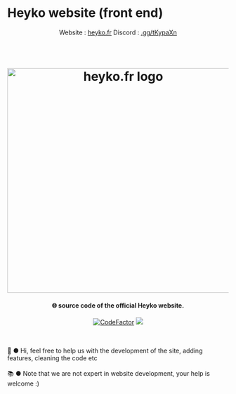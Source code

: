 # Heyko website (front end)

<p align="center">
Website : <a href="https://heyko.fr/" target="https://heyko.fr/">heyko.fr</a> Discord : <a href="https://discord.gg/tKypaXn" target="https://discord.gg/tKypaXn">.gg/tKypaXn</a>
</p>

<h1 align="center">
  <br>
  <img src="https://heyko.fr/img/heyko.png" alt="heyko.fr logo" width="512">
  <br>
</h1>

<h4 align="center">🌐 source code of the official Heyko website.</h4>

<p align="center">
<a href="https://www.codefactor.io/repository/github/heyko-studio/heyko.fr"><img src="https://www.codefactor.io/repository/github/heyko-studio/heyko.fr/badge?s=f070eb6465e93f3e8f483111883e8538c66d3bc8" alt="CodeFactor" /></a>
    <a href="https://discord.gg/4Qk5kBT9UX" alt="discord">
        <img src="https://img.shields.io/discord/655099662424080384?label=chat&logo=discord"/>
    </a>
</p>
  <br><br>
  💖 ● Hi, feel free to help us with the development of the site, adding features, cleaning the code etc
  <br><br>
📚 ● Note that we are not expert in website development, your help is welcome :)
